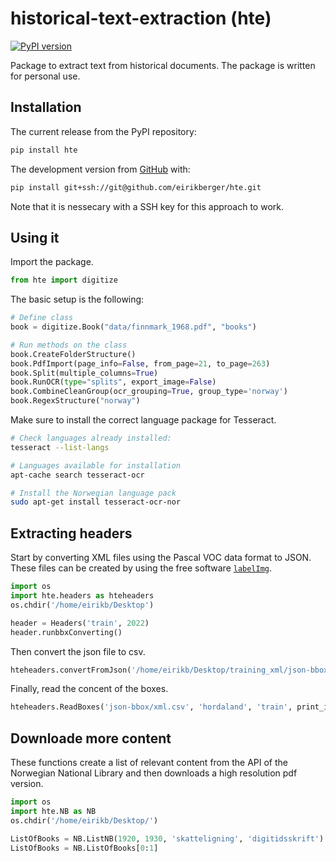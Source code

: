# historical-text-extraction (hte)
[![PyPI version](https://badge.fury.io/py/hte.svg)](https://badge.fury.io/py/hte)

Package to extract text from historical documents. The package is written for personal use. 

## Installation

The current release from the PyPI repository:

``` bash
pip install hte
```

The development version from [GitHub](https://github.com/) with:

``` bash
pip install git+ssh://git@github.com/eirikberger/hte.git
```
Note that it is nessecary with a SSH key for this approach to work. 

## Using it

Import the package.

``` python
from hte import digitize
```

The basic setup is the following:

``` python
# Define class
book = digitize.Book("data/finnmark_1968.pdf", "books")

# Run methods on the class
book.CreateFolderStructure()
book.PdfImport(page_info=False, from_page=21, to_page=263)
book.Split(multiple_columns=True)
book.RunOCR(type="splits", export_image=False)
book.CombineCleanGroup(ocr_grouping=True, group_type='norway')
book.RegexStructure("norway")
```

Make sure to install the correct language package for Tesseract. 

``` bash
# Check languages already installed: 
tesseract --list-langs

# Languages available for installation
apt-cache search tesseract-ocr

# Install the Norwegian language pack
sudo apt-get install tesseract-ocr-nor
```

## Extracting headers

Start by converting XML files using the Pascal VOC data format to JSON. These files can be created by using the free software [`labelImg`](https://github.com/heartexlabs/labelImg). 

``` python
import os 
import hte.headers as hteheaders
os.chdir('/home/eirikb/Desktop')
```

``` python
header = Headers('train', 2022)
header.runbbxConverting()
```

Then convert the json file to csv. 

``` python
hteheaders.convertFromJson('/home/eirikb/Desktop/training_xml/json-bbox', 'xml')
```

Finally, read the concent of the boxes. 

``` python
hteheaders.ReadBoxes('json-bbox/xml.csv', 'hordaland', 'train', print_images=True)
``` 

## Downloade more content
These functions create a list of relevant content from the API of the Norwegian National Library and then downloads a high resolution pdf version.

``` python
import os
import hte.NB as NB
os.chdir('/home/eirikb/Desktop/')

ListOfBooks = NB.ListNB(1920, 1930, 'skatteligning', 'digitidsskrift')
ListOfBooks = NB.ListOfBooks[0:1]
``` 
